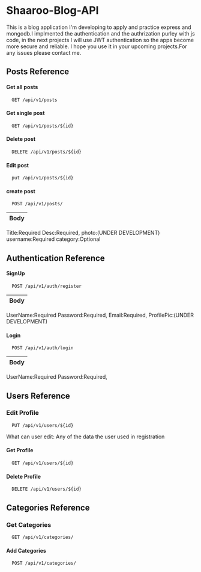 
# Shaaroo-Blog-API

This is a blog application I'm developing to apply and practice express and mongodb.I implmented the authentication and the authrization purley with js code, in the next projects I will use JWT authentication so the apps become more secure and reliable. I hope you use it in your upcoming projects.For any issues please contact me. 



## Posts Reference

#### Get all posts

```http
  GET /api/v1/posts
```

 

#### Get single post

```http
  GET /api/v1/posts/${id}
```
#### Delete post

```http
  DELETE /api/v1/posts/${id}
```

#### Edit post

```http
  put /api/v1/posts/${id}
```

#### create post

```http
  POST /api/v1/posts/
```

 Body                      |
 :-------------------------------- |
  Title:Required
  Desc:Required,
  photo:(UNDER DEVELOPMENT)
  username:Required
  category:Optional


  ## Authentication Reference

#### SignUp

```http
  POST /api/v1/auth/register
```
Body                      |
 :-------------------------------- |
  UserName:Required
  Password:Required,
  Email:Required,
  ProfilePic:(UNDER DEVELOPMENT)

 

#### Login

```http
  POST /api/v1/auth/login
```
 

 Body                      |
 :-------------------------------- |
  UserName:Required
  Password:Required,



  

 

## Users Reference
### Edit Profile

```http
  PUT /api/v1/users/${id}
```
 

 What can user edit: Any of the data the user used in registration


  

#### Get Profile

```http
  GET /api/v1/users/${id}
```
#### Delete Profile

```http
  DELETE /api/v1/users/${id}
```

## Categories Reference
### Get Categories

```http
  GET /api/v1/categories/
```
 

  


  

#### Add Categories

```http
  POST /api/v1/categories/
```
 
   

   

 

